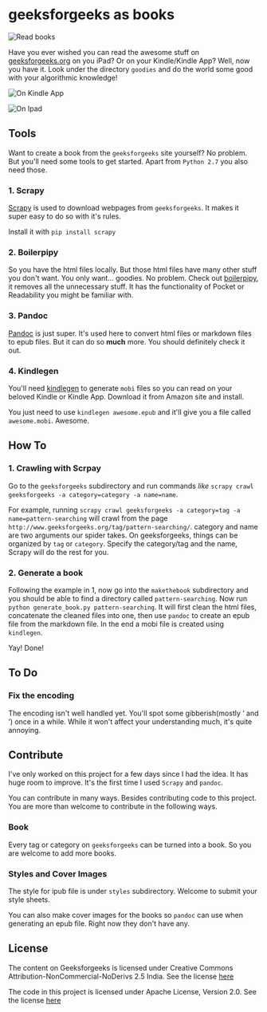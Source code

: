 # geeksforgeeks as books

![Read books](http://rlv.zcache.com/funny_i_need_more_books_gift_postcards-r02cd503cbd784d0e934c3af02da0fea3_vgbaq_8byvr_512.jpg)

Have you ever wished you can read the awesome stuff on [geeksforgeeks.org][1] on you
iPad? Or on your Kindle/Kindle App? Well, now you have it. Look under the directory `goodies` and do the world some good with your algorithmic knowledge!

![On Kindle App](https://s-media-cache-ak0.pinimg.com/originals/2b/86/53/2b8653eff7aaa191a80263de32c29651.jpg)

![On Ipad](https://s-media-cache-ak0.pinimg.com/originals/1d/28/d3/1d28d3e3148d2c91d22e837ace64c0ce.jpg)


## Tools

Want to create a book from the `geeksforgeeks` site yourself? No problem. But you'll need some tools to get started. Apart from `Python 2.7` you also need those.


### 1. Scrapy

[Scrapy][2] is used to download webpages from `geeksforgeeks`. It makes it super easy to do so with it's rules.

Install it with `pip install scrapy`

### 2. Boilerpipy

So you have the html files locally. But those html files have many other stuff you don't want. You only want... goodies.
No problem. Check out [boilerpipy][6], it removes all the unnecessary stuff. It has the functionality of Pocket or Readability you might be familiar with.


### 3. Pandoc

[Pandoc][3] is just super. It's used here to convert html files or markdown files to epub files. But it can do so **much** more. You should definitely check it out.

### 4. Kindlegen

You'll need [kindlegen][4] to generate `mobi` files so you can read on your beloved Kindle or Kindle App. Download it from Amazon site and install.

You just need to use `kindlegen awesome.epub` and it'll give you a file called `awesome.mobi`. Awesome.

## How To

### 1. Crawling with Scrpay
Go to the `geeksforgeeks` subdirectory and run commands *like* `scrapy crawl geeksforgeeks -a category=category -a name=name`.

For example, running `scrapy crawl geeksforgeeks -a category=tag -a name=pattern-searching` will crawl from the page `http://www.geeksforgeeks.org/tag/pattern-searching/`. category and name are two arguments our spider takes. On geeksforgeeks, things can be organized by `tag` or `category`. Specify the category/tag and the name, Scrapy will do the rest for you.


### 2. Generate a book  

Following the example in 1, now go into the `makethebook` subdirectory and you should be able to find a directory called `pattern-searching`. Now run `python generate_book.py pattern-searching`. It will first clean the html files, concatenate the cleaned files into one, then use `pandoc` to create an epub file from the markdown file. In the end a mobi file is created using `kindlegen`.

Yay! Done!

## To Do

### Fix the encoding

The encoding isn't well handled yet. You'll spot some gibberish(mostly ‘ and ’) once in a while. While it won't affect your understanding much, it's quite annoying.

## Contribute

I've only worked on this project for a few days since I had the idea. It has huge room to improve. It's the first time I used `Scrapy` and `pandoc`.  

You can contribute in many ways. Besides contributing code to this project. You are more than welcome to contribute in the following ways.

### Book

Every tag or category on `geeksforgeeks` can be turned into a book. So you are welcome to add more books.

### Styles and Cover Images

The style for ipub file is under `styles` subdirectory. Welcome to submit your style sheets.

You can also make cover images for the books so `pandoc` can use when generating an epub file. Right now they don't have any.

## License

The content on Geeksforgeeks is licensed under Creative Commons
Attribution-NonCommercial-NoDerivs 2.5 India. See the license [here][7]

The code in this project is licensed under Apache License, Version 2.0. See the
license [here][8]



[1]:http://www.geeksforgeeks.org/
[2]:http://scrapy.org/
[3]:http://johnmacfarlane.net/pandoc/
[4]:http://www.amazon.com/gp/feature.html?docId=1000765211
[5]:https://github.com/gnijuohz/boilerpipy
[6]:https://github.com/harshavardhana/boilerpipy
[7]:http://creativecommons.org/licenses/by-nc-nd/2.5/in/deed.en_US
[8]:http://www.apache.org/licenses/LICENSE-2.0
